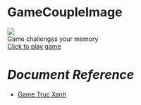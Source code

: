 # GameCoupleImage  
![](https://lh3.googleusercontent.com/34pze46t2iBzfZXikhFiIv5vfh94H9BlUfGoyWN7uzJcj7fZ1xT91sSeKy-U2HfC9eJr7qxget90TufEtic3u747yKLDwYnaSMXRO7K3VxiD3nrx1xs=w371)  
Game challenges your memory  
[Click to play game](https://simmer.io/@hvphuc99/gamecoupleimage)  
# *Document Reference*
* [Game Truc Xanh](https://www.udemy.com/khoa-hoc-lap-trinh-c-sharp-co-ban-den-nang-cao/learn/v4/t/lecture/6486996?start=0)
